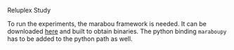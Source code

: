 Reluplex Study

To run the experiments, the marabou framework is needed. It can be downloaded [here](https://github.com/NeuralNetworkVerification/Marabou) and built to obtain binaries. The python binding ```maraboupy``` has to be added to the python path as well.
